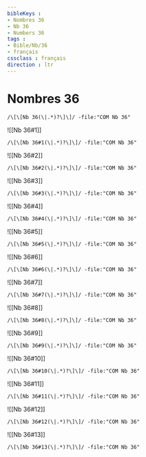 ```yaml
---
bibleKeys : 
- Nombres 36
- Nb 36
- Numbers 36
tags : 
- Bible/Nb/36
- français
cssclass : français
direction : ltr
---
```


# Nombres 36

```query
/\[\[Nb 36(\|.*)?\]\]/ -file:"COM Nb 36"
```



![[Nb 36#1]]

```query
/\[\[Nb 36#1(\|.*)?\]\]/ -file:"COM Nb 36"
```

![[Nb 36#2]]

```query
/\[\[Nb 36#2(\|.*)?\]\]/ -file:"COM Nb 36"
```

![[Nb 36#3]]

```query
/\[\[Nb 36#3(\|.*)?\]\]/ -file:"COM Nb 36"
```

![[Nb 36#4]]

```query
/\[\[Nb 36#4(\|.*)?\]\]/ -file:"COM Nb 36"
```

![[Nb 36#5]]

```query
/\[\[Nb 36#5(\|.*)?\]\]/ -file:"COM Nb 36"
```

![[Nb 36#6]]

```query
/\[\[Nb 36#6(\|.*)?\]\]/ -file:"COM Nb 36"
```

![[Nb 36#7]]

```query
/\[\[Nb 36#7(\|.*)?\]\]/ -file:"COM Nb 36"
```

![[Nb 36#8]]

```query
/\[\[Nb 36#8(\|.*)?\]\]/ -file:"COM Nb 36"
```

![[Nb 36#9]]

```query
/\[\[Nb 36#9(\|.*)?\]\]/ -file:"COM Nb 36"
```

![[Nb 36#10]]

```query
/\[\[Nb 36#10(\|.*)?\]\]/ -file:"COM Nb 36"
```

![[Nb 36#11]]

```query
/\[\[Nb 36#11(\|.*)?\]\]/ -file:"COM Nb 36"
```

![[Nb 36#12]]

```query
/\[\[Nb 36#12(\|.*)?\]\]/ -file:"COM Nb 36"
```

![[Nb 36#13]]

```query
/\[\[Nb 36#13(\|.*)?\]\]/ -file:"COM Nb 36"
```

